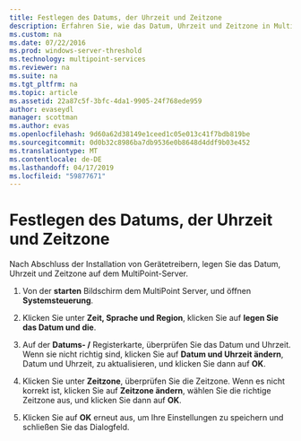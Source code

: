 ```yaml
---
title: Festlegen des Datums, der Uhrzeit und Zeitzone
description: Erfahren Sie, wie das Datum, Uhrzeit und Zeitzone in MultiPoint Services festlegen
ms.custom: na
ms.date: 07/22/2016
ms.prod: windows-server-threshold
ms.technology: multipoint-services
ms.reviewer: na
ms.suite: na
ms.tgt_pltfrm: na
ms.topic: article
ms.assetid: 22a87c5f-3bfc-4da1-9905-24f768ede959
author: evaseydl
manager: scottman
ms.author: evas
ms.openlocfilehash: 9d60a62d38149e1ceed1c05e013c41f7bdb819be
ms.sourcegitcommit: 0d0b32c8986ba7db9536e0b8648d4ddf9b03e452
ms.translationtype: MT
ms.contentlocale: de-DE
ms.lasthandoff: 04/17/2019
ms.locfileid: "59877671"
---
```

# <a name="set-the-date-time-and-time-zone"></a>Festlegen des Datums, der Uhrzeit und Zeitzone
Nach Abschluss der Installation von Gerätetreibern, legen Sie das Datum, Uhrzeit und Zeitzone auf dem MultiPoint-Server.  
  
1.  Von der **starten** Bildschirm dem MultiPoint Server, und öffnen **Systemsteuerung**.  
  
2.  Klicken Sie unter **Zeit, Sprache und Region**, klicken Sie auf **legen Sie das Datum und die**.  
  
3.  Auf der **Datums- /** Registerkarte, überprüfen Sie das Datum und Uhrzeit. Wenn sie nicht richtig sind, klicken Sie auf **Datum und Uhrzeit ändern**, Datum und Uhrzeit, zu aktualisieren, und klicken Sie dann auf **OK**.  
  
4.  Klicken Sie unter **Zeitzone**, überprüfen Sie die Zeitzone. Wenn es nicht korrekt ist, klicken Sie auf **Zeitzone ändern**, wählen Sie die richtige Zeitzone aus, und klicken Sie dann auf **OK**.  
  
5.  Klicken Sie auf **OK** erneut aus, um Ihre Einstellungen zu speichern und schließen Sie das Dialogfeld.